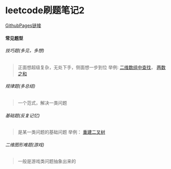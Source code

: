 # leetcode刷题笔记2
[GithubPages链接](https://robin2017.github.io/leetcode2021/)
#### 常见题型
###### 技巧题(多见，多想)
> 正面想超级复杂，无处下手，侧面想一步到位
举例:
[二维数组中查找](https://leetcode-cn.com/problems/er-wei-shu-zu-zhong-de-cha-zhao-lcof/)，
[两数之和](https://leetcode-cn.com/problems/two-sum/)
###### 规律题(多总结)
> 一个范式，解决一类问题
###### 基础题(反复记忆)
> 是某一类问题的基础问题
举例：
[重建二叉树](https://leetcode-cn.com/problems/zhong-jian-er-cha-shu-lcof/)
###### 二维图形难题(游戏)
> 一般是游戏类问题抽象出来的

